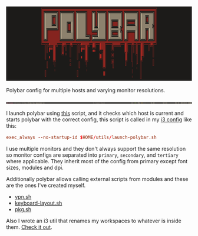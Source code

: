 ![polybar_title](https://raw.githubusercontent.com/roosta/assets/master/etc/polybar_title.png)

Polybar config for multiple hosts and varying monitor resolutions.

![polybar](https://raw.githubusercontent.com/roosta/assets/master/etc/polybar.png)

I launch polybar using
[this](https://github.com/roosta/utils/blob/master/launch-polybar.sh) script,
and it checks which host is current and starts polybar with the correct config,
this script is called in my [i3
config](https://github.com/roosta/etc/tree/master/conf/i3) like this:

```conf
exec_always --no-startup-id $HOME/utils/launch-polybar.sh
```

I use multiple monitors and they don't always support the same resolution so
monitor configs are separated into `primary`, `secondary`, and `tertiary` where
applicable. They inherit most of the config from primary except font sizes,
modules and dpi.

Additionally polybar allows calling external scripts from modules and these are
the ones I've created myself.

- [vpn.sh](https://github.com/roosta/utils/blob/master/vpn.sh)
- [keyboard-layout.sh](https://github.com/roosta/utils/blob/master/keyboard-layout.sh)
- [pkg.sh](https://github.com/roosta/utils/blob/master/pkg.sh)

Also I wrote an i3 util that renames my workspaces to whatever is inside them.
[Check it out](https://github.com/roosta/i3wsr).
